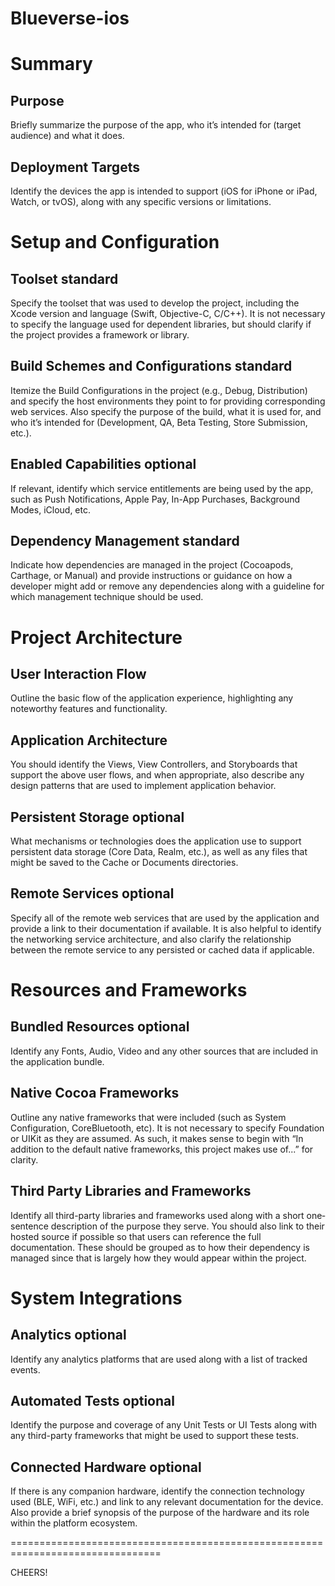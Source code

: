 # Blueverse-ios

# Summary

## Purpose

Briefly summarize the purpose of the app, who it’s intended for (target audience) and what it does.

## Deployment Targets

Identify the devices the app is intended to support (iOS for iPhone or iPad, Watch, or tvOS), along with any specific versions or limitations.

# Set­up and Configuration

## Toolset standard

Specify the toolset that was used to develop the project, including the Xcode version and language (Swift, Objective­-C, C/C++). It is not necessary to specify the language used for dependent libraries, but should clarify if the project provides a framework or library.

## Build Schemes and Configurations standard

Itemize the Build Configurations in the project (e.g., Debug, Distribution) and specify the host environments they point to for providing corresponding web services. Also specify the purpose of the build, what it is used for, and who it’s intended for (Development, QA, Beta Testing, Store Submission, etc.).

## Enabled Capabilities optional

If relevant, identify which service entitlements are being used by the app, such as Push Notifications, Apple Pay, In­-App Purchases, Background Modes, iCloud, etc.

  

## Dependency Management standard

Indicate how dependencies are managed in the project (Cocoapods, Carthage, or Manual) and provide instructions or guidance on how a developer might add or remove any dependencies along with a guideline for which management technique should be used.

  

# Project Architecture

## User Interaction Flow

Outline the basic flow of the application experience, highlighting any noteworthy features and functionality.

## Application Architecture

You should identify the Views, View Controllers, and Storyboards that support the above user flows, and when appropriate, also describe any design patterns that are used to implement application behavior.

## Persistent Storage optional

What mechanisms or technologies does the application use to support persistent data storage (Core Data, Realm, etc.), as well as any files that might be saved to the Cache or Documents directories.

## Remote Services optional

Specify all of the remote web services that are used by the application and provide a link to their documentation if available. It is also helpful to identify the networking service architecture, and also clarify the relationship between the remote service to any persisted or cached data if applicable.

# Resources and Frameworks

## Bundled Resources optional

Identify any Fonts, Audio, Video and any other sources that are included in the application bundle.

## Native Cocoa Frameworks

Outline any native frameworks that were included (such as System Configuration, CoreBluetooth, etc). It is not necessary to specify Foundation or UIKit as they are assumed. As such, it makes sense to begin with “In addition to the default native frameworks, this project makes use of...” for clarity.

## Third­ Party Libraries and Frameworks

Identify all third­-party libraries and frameworks used along with a short one­ sentence description of the purpose they serve. You should also link to their hosted source if possible so that users can reference the full documentation. These should be grouped as to how their dependency is managed since that is largely how they would appear within the project.

  

# System Integrations

## Analytics optional

Identify any analytics platforms that are used along with a list of tracked events.

  

## Automated Tests optional

Identify the purpose and coverage of any Unit Tests or UI Tests along with any third­-party frameworks that might be used to support these tests.

  

## Connected Hardware optional

If there is any companion hardware, identify the connection technology used (BLE, Wi­Fi, etc.) and link to any relevant documentation for the device. Also provide a brief synopsis of the purpose of the hardware and its role within the platform ecosystem.

================================================================================  
  

CHEERS!
